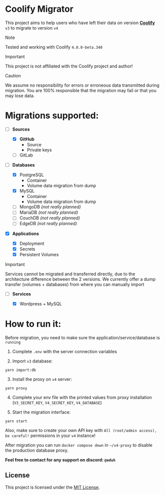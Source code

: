 # Coolify Migrator

This project aims to help users who have left their data on version [**Coolify**](https://coolify.io) `v3` to migrate to version `v4`

> [!NOTE]
> Tested and working with Coolify `4.0.0-beta.340`

> [!IMPORTANT]
> This project is not affiliated with the Coolify project and author!

> [!CAUTION]
> We assume no responsibility for errors or erroneous data transmitted during migration. You are 100% responsible that the migration may fail or that you may lose data.

# Migrations supported:

- [ ] **Sources**

  - [x] **GitHub**
    - Source
    - Private keys
  - [ ] GitLab

- [ ] **Databases**

  - [x] PostgreSQL
    - Container
    - Volume data migration from dump
  - [x] MySQL
    - Container
    - Volume data migration from dump
  - [ ] MongoDB _(not really planned)_
  - [ ] MariaDB _(not really planned)_
  - [ ] CouchDB _(not really planned)_
  - [ ] EdgeDB _(not really planned)_

- [x] **Applications**

  - [x] Deployment
  - [x] Secrets
  - [x] Persistent Volumes

> [!IMPORTANT]
> Services cannot be migrated and transferred directly, due to the architecture difference between the 2 versions. We currently offer a dump transfer (volumes + databases) from where you can manually import

- [ ] **Services**

  - [x] Wordpress + MySQL

# How to run it:

Before migration, you need to make sure the application/service/database is `running`

1. Complete `.env` with the server connection variables

2. Import `v3` database:

```
yarn import:db
```

3. Install the proxy on `v4` server:

```
yarn proxy
```

4. Complete your env file with the printed values from proxy installation (`V3_SECRET_KEY`, `V4_SECRET_KEY`, `V4_DATABASE`)

5. Start the migration interface:

```
yarn start
```

Also, make sure to create your own API key with `All (root/admin access), be careful!` permissions in your `v4` instance!

After migration you can run `docker compose down` in `~/v4-proxy` to disable the production database proxy.

**Feel free to contact for any support on discord: `@eduh`**

## License

This project is licensed under the [MIT License](LICENSE).
